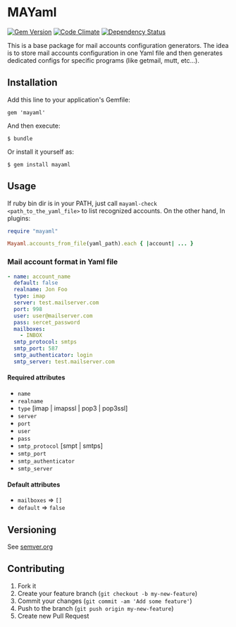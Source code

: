 # MAYaml

[![Gem Version](https://badge.fury.io/rb/mayaml.svg)](http://badge.fury.io/rb/mayaml)
[![Code Climate](https://codeclimate.com/github/skopciewski/mayaml/badges/gpa.svg)](https://codeclimate.com/github/skopciewski/mayaml)
[![Dependency Status](https://gemnasium.com/badges/github.com/skopciewski/mayaml.svg)](https://gemnasium.com/github.com/skopciewski/mayaml)

This is a base package for mail accounts configuration generators. The idea is to store mail accounts configuration in one Yaml file and then generates dedicated configs for specific programs (like getmail, mutt, etc...).

## Installation

Add this line to your application's Gemfile:

    gem 'mayaml'

And then execute:

    $ bundle

Or install it yourself as:

    $ gem install mayaml

## Usage

If ruby bin dir is in your PATH, just call `mayaml-check <path_to_the_yaml_file>` to list recognized accounts.
On the other hand, In plugins:

```ruby
require "mayaml"

Mayaml.accounts_from_file(yaml_path).each { |account| ... }
```

### Mail account format in Yaml file

```yaml
- name: account_name
  default: false
  realname: Jon Foo
  type: imap
  server: test.mailserver.com
  port: 998
  user: user@mailserver.com
  pass: sercet_password
  mailboxes:
    - INBOX
  smtp_protocol: smtps
  smtp_port: 587
  smtp_authenticator: login
  smtp_server: test.mailserver.com
```

#### Required attributes

* `name`
* `realname`
* `type` [imap | imapssl | pop3 | pop3ssl]
* `server`
* `port`
* `user`
* `pass`
* `smtp_protocol` [smpt | smtps]
* `smtp_port`
* `smtp_authenticator`
* `smtp_server`

#### Default attributes

* `mailboxes` => `[]`
* `default` => `false`

## Versioning

See [semver.org][semver]

## Contributing

1. Fork it
2. Create your feature branch (`git checkout -b my-new-feature`)
3. Commit your changes (`git commit -am 'Add some feature'`)
4. Push to the branch (`git push origin my-new-feature`)
5. Create new Pull Request

[semver]: http://semver.org/
